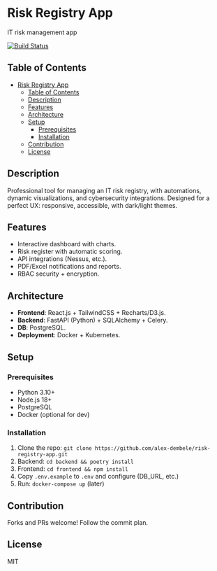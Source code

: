 # Risk Registry App

IT risk management app

[![Build Status](https://img.shields.io/badge/build-passing-brightgreen)](https://github.com/alex-dembele/risk-registry-app/actions)

## Table of Contents
- [Risk Registry App](#risk-registry-app)
  - [Table of Contents](#table-of-contents)
  - [Description](#description)
  - [Features](#features)
  - [Architecture](#architecture)
  - [Setup](#setup)
    - [Prerequisites](#prerequisites)
    - [Installation](#installation)
  - [Contribution](#contribution)
  - [License](#license)

## Description
Professional tool for managing an IT risk registry, with automations, dynamic visualizations, and cybersecurity integrations. Designed for a perfect UX: responsive, accessible, with dark/light themes.

## Features
- Interactive dashboard with charts.
- Risk register with automatic scoring.
- API integrations (Nessus, etc.).
- PDF/Excel notifications and reports.
- RBAC security + encryption.

## Architecture
- **Frontend**: React.js + TailwindCSS + Recharts/D3.js.
- **Backend**: FastAPI (Python) + SQLAlchemy + Celery.
- **DB**: PostgreSQL.
- **Deployment**: Docker + Kubernetes.

## Setup
### Prerequisites
- Python 3.10+
- Node.js 18+
- PostgreSQL
- Docker (optional for dev)

### Installation
1. Clone the repo: `git clone https://github.com/alex-dembele/risk-registry-app.git`
2. Backend: `cd backend && poetry install`
3. Frontend: `cd frontend && npm install`
4. Copy `.env.example` to `.env` and configure (DB_URL, etc.)
5. Run: `docker-compose up` (later)

## Contribution
Forks and PRs welcome! Follow the commit plan.

## License
MIT